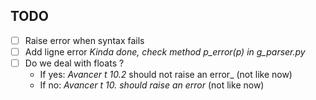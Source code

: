 ## TODO

* [ ] Raise error when syntax fails
* [ ] Add ligne error *Kinda done, check method p_error(p) in g_parser.py*
* [ ] Do we deal with floats ?
  * If yes: _Avancer t 10.2_ should not raise an error_ (not like now)
  * If no: _Avancer t 10. should raise an error_ (not like now)

